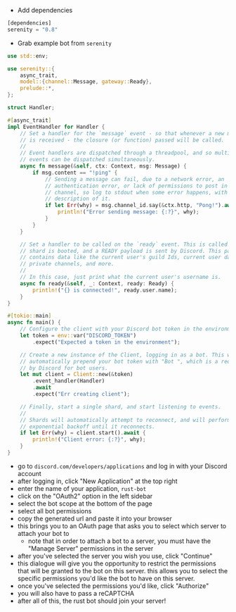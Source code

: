 - Add dependencies

```rust
[dependencies]
serenity = "0.8"
```

- Grab example bot from `serenity`

```rust
use std::env;

use serenity::{
    async_trait,
    model::{channel::Message, gateway::Ready},
    prelude::*,
};

struct Handler;

#[async_trait]
impl EventHandler for Handler {
    // Set a handler for the `message` event - so that whenever a new message
    // is received - the closure (or function) passed will be called.
    //
    // Event handlers are dispatched through a threadpool, and so multiple
    // events can be dispatched simultaneously.
    async fn message(&self, ctx: Context, msg: Message) {
        if msg.content == "!ping" {
            // Sending a message can fail, due to a network error, an
            // authentication error, or lack of permissions to post in the
            // channel, so log to stdout when some error happens, with a
            // description of it.
            if let Err(why) = msg.channel_id.say(&ctx.http, "Pong!").await {
                println!("Error sending message: {:?}", why);
            }
        }
    }

    // Set a handler to be called on the `ready` event. This is called when a
    // shard is booted, and a READY payload is sent by Discord. This payload
    // contains data like the current user's guild Ids, current user data,
    // private channels, and more.
    //
    // In this case, just print what the current user's username is.
    async fn ready(&self, _: Context, ready: Ready) {
        println!("{} is connected!", ready.user.name);
    }
}

#[tokio::main]
async fn main() {
    // Configure the client with your Discord bot token in the environment.
    let token = env::var("DISCORD_TOKEN")
        .expect("Expected a token in the environment");

    // Create a new instance of the Client, logging in as a bot. This will
    // automatically prepend your bot token with "Bot ", which is a requirement
    // by Discord for bot users.
    let mut client = Client::new(&token)
        .event_handler(Handler)
        .await
        .expect("Err creating client");

    // Finally, start a single shard, and start listening to events.
    //
    // Shards will automatically attempt to reconnect, and will perform
    // exponential backoff until it reconnects.
    if let Err(why) = client.start().await {
        println!("Client error: {:?}", why);
    }
}
```

- go to `discord.com/developers/applications` and log in with your Discord account
- after logging in, click "New Application" at the top right
- enter the name of your application, `rust-bot`
- click on the "OAuth2" option in the left sidebar
- select the bot scope at the bottom of the page
- select all bot permissions
- copy the generated url and paste it into your browser
- this brings you to an OAuth page that asks you to select which server to attach your bot to
	- note that in order to attach a bot to a server, you must have the "Manage Server" permissions in the server
- after you've selected the server you wish you use, click "Continue"
- this dialogue will give you the opportunity to restrict the permissions that will be granted to the bot on this server. this allows you to select the specific permissions you'd like the bot to have on this server.
- once you've selected the permissions you'd like, click "Authorize"
- you will also have to pass a reCAPTCHA 
- after all of this, the rust bot should join your server!

